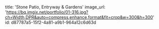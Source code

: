 title: 'Stone Patio, Entryway & Gardens'
image_url: 'https://bq.imgix.net/portfolio/01-316.jpg?ch=Width,DPR&auto=compress,enhance,format&fit=crop&w=300&h=300'
id: d87787a5-15f2-4a81-a9b1-964a12c6d63d
